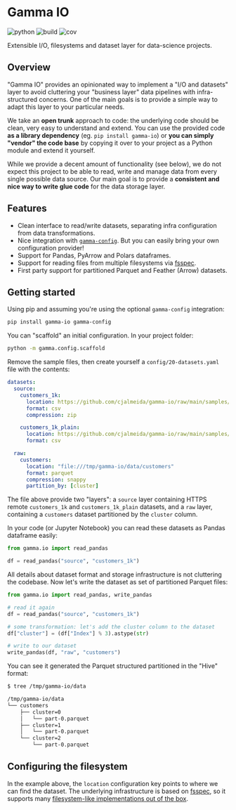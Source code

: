 # Gamma IO

![python](https://img.shields.io/badge/python-3.8%2B-blue)
![build](https://github.com/cjalmeida/gamma-io/actions/workflows/build-deploy.yaml/badge.svg)
![cov](https://img.shields.io/badge/coverage-96%25-green)

Extensible I/O, filesystems and dataset layer for data-science projects.

## Overview

"Gamma IO" provides an opinionated way to implement a "I/O and datasets" layer to avoid
cluttering your "business layer" data pipelines with infra-structured concerns. One of
the main goals is to provide a simple way to adapt this layer to your particular needs.

We take an **open trunk** approach to code: the underlying code should be clean, very
easy to understand and extend. You can use the provided code **as a library dependency**
(eg. `pip install gamma-io`) or **you can simply "vendor" the code base** by copying it
over to your project as a Python module and extend it yourself.

While we provide a decent amount of functionality (see below), we do not expect this
project to be able to read, write and manage data from every single possible data
source. Our main goal is to provide a **consistent and nice way to write glue code** for
the data storage layer.

## Features

-   Clean interface to read/write datasets, separating infra configuration from data
    transformations.
-   Nice integration with [`gamma-config`][gamma-config]. But you can easily bring your
    own configuration provider!
-   Support for Pandas, PyArrow and Polars dataframes.
-   Support for reading files from multiple filesystems via [fsspec][fsspec].
-   First party support for partitioned Parquet and Feather (Arrow) datasets.


## Getting started

Using pip and assuming you're using the optional `gamma-config` integration:

```bash
pip install gamma-io gamma-config
```

You can "scaffold" an initial configuration. In your project folder:

```bash
python -m gamma.config.scaffold
```

Remove the sample files, then create yourself a `config/20-datasets.yaml` file
with the contents:

```yaml
datasets:
  source:
    customers_1k:
      location: https://github.com/cjalmeida/gamma-io/raw/main/samples/customers-1000.zip
      format: csv
      compression: zip

    customers_1k_plain:
      location: https://github.com/cjalmeida/gamma-io/raw/main/samples/customers-1000.csv
      format: csv

  raw:
    customers:
      location: "file:///tmp/gamma-io/data/customers"
      format: parquet
      compression: snappy
      partition_by: [cluster]

```

The file above provide two "layers": a `source` layer containing HTTPS remote
`customers_1k` and `customers_1k_plain` datasets, and a `raw` layer, containing a
`customers` dataset partitioned by the `cluster` column.

In your code (or Jupyter Notebook) you can read these datasets as Pandas dataframe
easily:

```python
from gamma.io import read_pandas

df = read_pandas("source", "customers_1k")
```

All details about dataset format and storage infrastructure is not cluttering the
codebase. Now let's write the dataset as set of partitioned Parquet files:

```python
from gamma.io import read_pandas, write_pandas

# read it again
df = read_pandas("source", "customers_1k")

# some transformation: let's add the cluster column to the dataset
df["cluster"] = (df["Index"] % 3).astype(str)

# write to our dataset
write_pandas(df, "raw", "customers")
```

You can see it generated the Parquet structured partitioned in the "Hive" format:

```bash
$ tree /tmp/gamma-io/data

/tmp/gamma-io/data
└── customers
    ├── cluster=0
    │   └── part-0.parquet
    ├── cluster=1
    │   └── part-0.parquet
    └── cluster=2
        └── part-0.parquet

```

## Configuring the filesystem

In the example above, the `location` configuration key points to where we can find the
dataset. The underlying infrastructure is based on [fsspec][fsspec], so it supports
many [filesystem-like implementations out of the box]().

[gamma-config]: https://cjalmeida.github.io/gamma-config
[fsspec]: https://filesystem-spec.readthedocs.io/en/latest/
